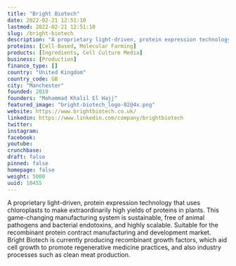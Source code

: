 ```yaml
---
title: "Bright Biotech"
date: 2022-02-21 12:51:10
lastmod: 2022-02-21 12:51:10
slug: /bright-biotech
description: "A proprietary light-driven, protein expression technology that uses chloroplasts to make extraordinarily high yields of proteins in plants. This game-changing manufacturing system is sustainable, free of animal pathogens and bacterial endotoxins, and highly scalable. Suitable for the recombinant protein contract manufacturing and development market. Bright Biotech is currently producing recombinant growth factors, which aid cell growth to promote regenerative medicine practices, and also industry processes such as clean meat production."
proteins: [Cell-Based, Molecular Farming]
products: [Ingredients, Cell Culture Media]
business: [Production]
finance_type: []
country: "United Kingdom"
country_code: GB
city: "Manchester"
founded: 2019
founders: "Mohammad Khalil El Hajj"
featured_image: "bright-biotech_logo-02@4x.png"
website: https://www.brightbiotech.co.uk/
linkedin: https://www.linkedin.com/company/brightbiotech
twitter: 
instagram: 
facebook: 
youtube: 
crunchbase: 
draft: false
pinned: false
homepage: false
weight: 5000
uuid: 10455
---
```

A proprietary light-driven, protein expression technology that uses chloroplasts to make extraordinarily high yields of proteins in plants. This game-changing manufacturing system is sustainable, free of animal pathogens and bacterial endotoxins, and highly scalable. Suitable for the recombinant protein contract manufacturing and development market. Bright Biotech is currently producing recombinant growth factors, which aid cell growth to promote regenerative medicine practices, and also industry processes such as clean meat production.
